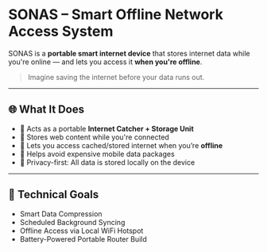 # SONAS – Smart Offline Network Access System

SONAS is a **portable smart internet device** that stores internet data while you're online — and lets you access it **when you're offline**.

> Imagine saving the internet before your data runs out.

---

## 🌐 What It Does

- 📶 Acts as a portable **Internet Catcher + Storage Unit**
- 🔁 Stores web content while you're connected
- 🔌 Lets you access cached/stored internet when you’re **offline**
- 💸 Helps avoid expensive mobile data packages
- 🔐 Privacy-first: All data is stored locally on the device

---

## 🔧 Technical Goals
- Smart Data Compression
- Scheduled Background Syncing
- Offline Access via Local WiFi Hotspot
- Battery-Powered Portable Router Build
